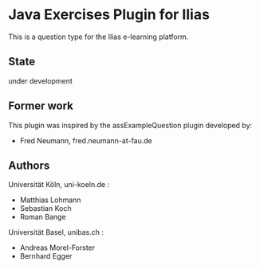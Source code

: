 # Java Exercises Plugin for Ilias #

This is a question type for the Ilias e-learning platform.

## State ##

under development

## Former work ##

This plugin was inspired by the assExampleQuestion plugin developed by:

* Fred Neumann, fred.neumann-at-fau.de

## Authors ##

Universität Köln, uni-koeln.de :

* Matthias Lohmann
* Sebastian Koch
* Roman Bange

Universität Basel, unibas.ch :

* Andreas Morel-Forster
* Bernhard Egger
